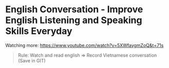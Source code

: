 # English Conversation - Improve English Listening and Speaking Skills Everyday
Watching more: https://www.youtube.com/watch?v=5XWfavgmZoQ&t=71s
> Rule:
> Watch and read english => Record Vietnamese conversation (Save in GIT)
